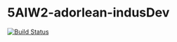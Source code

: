 # 5AIW2-adorlean-indusDev
[![Build Status](https://travis-ci.org/AlanDNG/5AIW2-adorlean-indusDev.svg?branch=master)](https://travis-ci.org/AlanDNG/5AIW2-adorlean-indusDev)